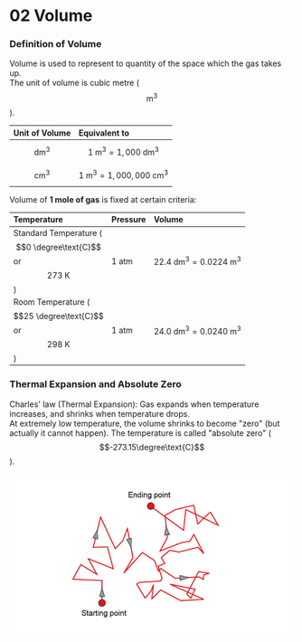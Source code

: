# 02 Volume

### Definition of Volume

Volume is used to represent to quantity of the space which the gas takes up.  
The unit of volume is cubic metre \($$\text{m}^3$$\).

| Unit of Volume | Equivalent to |
| :--- | :--- |
| $$\text{dm}^3$$  | $$1\text{ m}^3=1,000\text{ dm}^3$$  |
| $$\text{cm}^3$$  | $$1\text{ m}^3 = 1,000,000\text{ cm}^3$$  |

Volume of **1 mole of gas** is fixed at certain criteria:

| Temperature | Pressure | Volume |
| :--- | :--- | :--- |
| Standard Temperature \($$0 \degree\text{C}$$ or $$273\text{ K}$$ \) | 1 atm | $$22.4\text{ dm}^3=0.0224\text{ m}^3$$  |
| Room Temperature \($$25 \degree\text{C}$$ or $$298\text{ K}$$ \) | 1 atm | $$24.0\text{ dm}^3=0.0240\text{ m}^3$$  |

### Thermal Expansion and Absolute Zero

Charles' law \(Thermal Expansion\): Gas expands when temperature increases, and shrinks when temperature drops.  
At extremely low temperature, the volume shrinks to become "zero" \(but actually it cannot happen\). The temperature is called "absolute zero" \($$-273.15\degree\text{C}$$\).

![Absolute zero obtained from Volume-Temperature graph.](../../../.gitbook/assets/image%20%2816%29.png)

